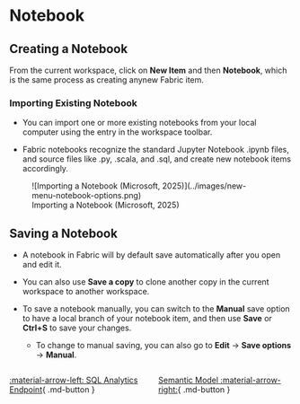 # Notebook

## Creating a Notebook

From the current workspace, click on **New Item** and then **Notebook**, which is the same process as creating anynew Fabric item.

### Importing Existing Notebook

- You can import one or more existing notebooks from your local computer using the entry in the workspace toolbar. 

- Fabric notebooks recognize the standard Jupyter Notebook .ipynb files, and source files like .py, .scala, and .sql, and create new notebook items accordingly.

<figure markdown="span">
![Importing a Notebook (Microsoft, 2025)](../images/new-menu-notebook-options.png)
<figcaption>Importing a Notebook (Microsoft, 2025)</figcaption>
</figure>

## Saving a Notebook

- A notebook in Fabric will by default save automatically after you open and edit it. 

- You can also use **Save a copy** to clone another copy in the current workspace to another workspace.

- To save a notebook manually, you can switch to the **Manual** save option to have a local branch of your notebook item, and then use **Save** or **Ctrl+S** to save your changes.

    - To change to manual saving, you can also go to **Edit** -> **Save options** -> **Manual**.

<div style="display: flex; justify-content: space-between;" markdown="1">

[:material-arrow-left: SQL Analytics Endpoint](./sql_endpoint.md){ .md-button }

[Semantic Model :material-arrow-right:](./semantic_model.md){ .md-button }

</div>